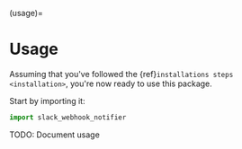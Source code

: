 (usage)=

# Usage

Assuming that you've followed the {ref}`installations steps <installation>`, you're now ready to use this package.

Start by importing it:

```python
import slack_webhook_notifier
```

TODO: Document usage
